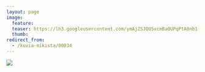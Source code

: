 ```yaml
---
layout: page
image:
  feature:
  teaser: https://lh3.googleusercontent.com/ymAjZSJQU5xcmBaOUPqPtA0nb1-R_a3KZ5lPeFW9Xes=w245
  thumb:
redirect_from:
  - /kuvia-mikista/00034
---
```


![](https://cdn.minimuutti.com/mikin-kuvat/3/DSC13827-800px.jpg)
